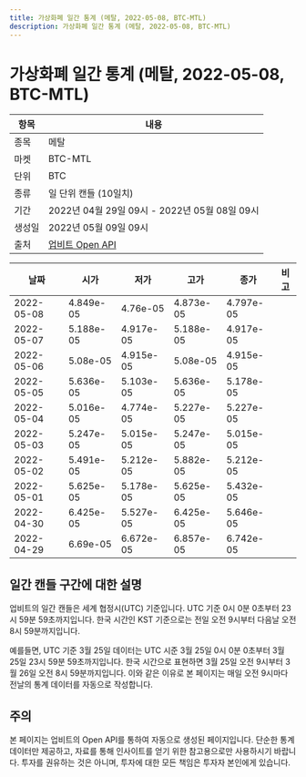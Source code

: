 ```yaml
---
title: 가상화폐 일간 통계 (메탈, 2022-05-08, BTC-MTL)
description: 가상화폐 일간 통계 (메탈, 2022-05-08, BTC-MTL)
---
```



가상화폐 일간 통계 (메탈, 2022-05-08, BTC-MTL)
===

|항목|내용|
|--|--|
|종목|메탈|
|마켓|BTC-MTL|
|단위|BTC|
|종류|일 단위 캔들 (10일치)|
|기간|2022년 04월 29일 09시 - 2022년 05월 08일 09시|
|생성일|2022년 05월 09일 09시|
|출처|[업비트 Open API](https://docs.upbit.com)|


|날짜|시가|저가|고가|종가|비고|
|--|--|--|--|--|--|
|2022-05-08|4.849e-05|4.76e-05|4.873e-05|4.797e-05|    |
|2022-05-07|5.188e-05|4.917e-05|5.188e-05|4.917e-05|    |
|2022-05-06|5.08e-05|4.915e-05|5.08e-05|4.915e-05|    |
|2022-05-05|5.636e-05|5.103e-05|5.636e-05|5.178e-05|    |
|2022-05-04|5.016e-05|4.774e-05|5.227e-05|5.227e-05|    |
|2022-05-03|5.247e-05|5.015e-05|5.247e-05|5.015e-05|    |
|2022-05-02|5.491e-05|5.212e-05|5.882e-05|5.212e-05|    |
|2022-05-01|5.625e-05|5.178e-05|5.625e-05|5.432e-05|    |
|2022-04-30|6.425e-05|5.527e-05|6.425e-05|5.646e-05|    |
|2022-04-29|6.69e-05|6.672e-05|6.857e-05|6.742e-05|    |


일간 캔들 구간에 대한 설명
---


업비트의 일간 캔들은 세계 협정시(UTC) 기준입니다. 
UTC 기준 0시 0분 0초부터 23시 59분 59초까지입니다. 
한국 시간인 KST 기준으로는 전일 오전 9시부터 다음날 오전 8시 59분까지입니다. 


예를들면, UTC 기준 3월 25일 데이터는 UTC 시준 3월 25일 0시 0분 0초부터 3월 25일 23시 59분 59초까지입니다. 
한국 시간으로 표현하면 3월 25일 오전 9시부터 3월 26일 오전 8시 59분까지입니다. 
이와 같은 이유로 본 페이지는 매일 오전 9시마다 전날의 통계 데이터를 자동으로 작성합니다. 


주의
---


본 페이지는 업비트의 Open API를 통하여 자동으로 생성된 페이지입니다. 
단순한 통계 데이터만 제공하고, 자료를 통해 인사이트를 얻기 위한 참고용으로만 사용하시기 바랍니다. 
투자를 권유하는 것은 아니며, 투자에 대한 모든 책임은 투자자 본인에게 있습니다. 
